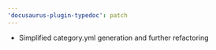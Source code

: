 ```yaml
---
'docusaurus-plugin-typedoc': patch
---
```


- Simplified category.yml generation and further refactoring
